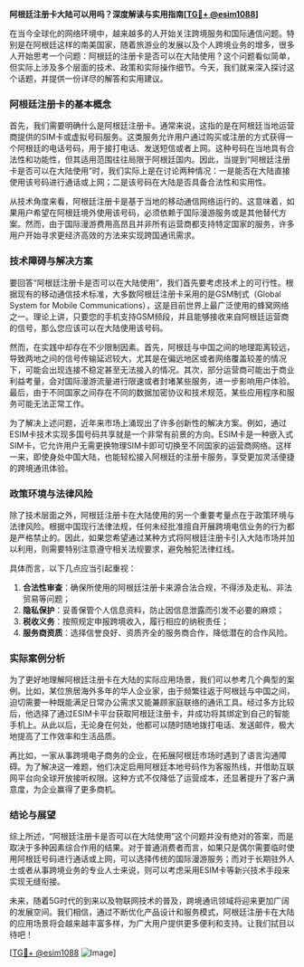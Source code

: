 **阿根廷注册卡大陆可以用吗？深度解读与实用指南[[TG💪+ @esim1088](https://t.me/s/esim1088)]**

在当今全球化的网络环境中，越来越多的人开始关注跨境服务和国际通信问题。特别是在阿根廷这样的南美国家，随着旅游业的发展以及个人跨境业务的增多，很多人开始思考一个问题：阿根廷的注册卡是否可以在大陆使用？这个问题看似简单，但实际上涉及多个层面的技术、政策和实际操作细节。今天，我们就来深入探讨这个话题，并提供一份详尽的解答和实用建议。

### 阿根廷注册卡的基本概念

首先，我们需要明确什么是阿根廷注册卡。通常来说，这指的是在阿根廷当地运营商提供的SIM卡或虚拟号码服务。这类服务允许用户通过购买或注册的方式获得一个阿根廷的电话号码，用于接打电话、发送短信或者上网。这种号码在当地具有合法性和功能性，但其适用范围往往局限于阿根廷国内。因此，当提到“阿根廷注册卡是否可以在大陆使用”时，我们实际上是在讨论两种情况：一是能否在大陆直接使用该号码进行通话或上网；二是该号码在大陆是否具备合法性和实用性。

从技术角度来看，阿根廷注册卡是基于当地的移动通信网络运行的。这意味着，如果用户希望在阿根廷境外使用该号码，必须依赖于国际漫游服务或是其他替代方案。然而，由于国际漫游费用高昂且并非所有运营商都支持特定国家的服务，许多用户开始寻求更经济高效的方法来实现跨国通讯需求。

### 技术障碍与解决方案

要回答“阿根廷注册卡是否可以在大陆使用”，我们首先要考虑技术上的可行性。根据现有的移动通信技术标准，大多数阿根廷注册卡采用的是GSM制式（Global System for Mobile Communications），这是目前世界上最广泛使用的蜂窝网络之一。理论上讲，只要您的手机支持GSM频段，并且能够接收来自阿根廷运营商的信号，那么您应该可以在大陆使用该号码。

然而，在实践中却存在不少限制因素。首先，阿根廷与中国之间的地理距离较远，导致两地之间的信号传输延迟较大，尤其是在偏远地区或者网络覆盖较差的情况下，可能会出现连接不稳定甚至无法接入的情况。其次，部分运营商可能出于商业利益考量，会对国际漫游流量进行限速或者封堵某些服务，进一步影响用户体验。最后，由于不同国家之间存在不同的数据加密协议和技术规范，某些应用程序和服务可能无法正常工作。

为了解决上述问题，近年来市场上涌现出了许多创新性的解决方案。例如，通过ESIM卡技术实现多国号码共享就是一个非常有前景的方向。ESIM卡是一种嵌入式SIM卡，它允许用户无需更换物理SIM卡即可切换至不同国家的运营商网络。这样一来，即使身处中国大陆，也能轻松接入阿根廷的注册卡服务，享受更加灵活便捷的跨境通讯体验。

### 政策环境与法律风险

除了技术层面之外，阿根廷注册卡在大陆使用的另一个重要考量点在于政策环境与法律风险。根据中国现行法律法规，任何未经批准擅自开展跨境电信业务的行为都是严格禁止的。因此，如果您希望通过某种方式将阿根廷注册卡引入大陆市场并加以利用，则需要特别注意遵守相关法规要求，避免触犯法律红线。

具体而言，以下几点应当引起重视：

1. **合法性审查**：确保所使用的阿根廷注册卡来源合法合规，不得涉及走私、非法贸易等问题；
2. **隐私保护**：妥善保管个人信息资料，防止因信息泄露而引发不必要的麻烦；
3. **税收义务**：按照规定申报跨境收入，履行相应的纳税责任；
4. **服务商资质**：选择信誉良好、资质齐全的服务商合作，降低潜在的合作风险。

### 实际案例分析

为了更好地理解阿根廷注册卡在大陆的实际应用场景，我们可以参考几个典型的案例。比如，某位旅居海外多年的华人企业家，由于频繁往返于阿根廷与中国之间，迫切需要一种既能满足日常办公需求又能兼顾家庭联络的通讯工具。经过多方比较后，他选择了通过ESIM卡平台获取阿根廷注册卡，并成功将其绑定到自己的智能手机上。从此以后，无论身在何处，他都可以随时随地拨打电话、发送邮件，极大地提高了工作效率和生活品质。

再比如，一家从事跨境电子商务的企业，在拓展阿根廷市场时遇到了语言沟通障碍。为了解决这一难题，他们决定启用阿根廷本地号码作为客服热线，并借助互联网平台向全球开放接听权限。这种方式不仅降低了运营成本，还显著提升了客户满意度，为企业赢得了更多商机。

### 结论与展望

综上所述，“阿根廷注册卡是否可以在大陆使用”这个问题并没有绝对的答案，而是取决于多种因素综合作用的结果。对于普通消费者而言，如果只是偶尔需要临时使用阿根廷号码进行通话或上网，可以选择传统的国际漫游服务；而对于长期驻外人士或者从事跨境业务的专业人士来说，则可以考虑采用ESIM卡等新兴技术手段来实现无缝衔接。

未来，随着5G时代的到来以及物联网技术的普及，跨境通讯领域将迎来更加广阔的发展空间。我们相信，通过不断优化产品设计和服务模式，阿根廷注册卡在大陆的应用场景将会越来越丰富多样，为广大用户提供更多便利和支持。让我们拭目以待吧！

[[TG💪+ @esim1088](https://t.me/s/esim1088) ![Image](https://i.postimg.cc/4NQfJmqS/Snipaste-2025-05-13-00-14-12.png)]